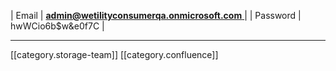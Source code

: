 



| Email | [ **admin@wetilityconsumerqa.onmicrosoft.com** ](mailto:admin@wetilityconsumerqa.onmicrosoft.com) | 
| Password | hwWCio6b$w&e0f7C | 





*****

[[category.storage-team]] 
[[category.confluence]] 
